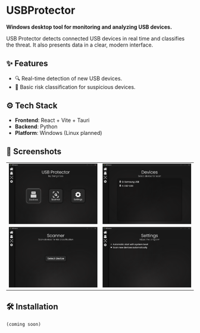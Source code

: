 # USBProtector

**Windows desktop tool for monitoring and analyzing USB devices.**

USB Protector detects connected USB devices in real time and classifies the threat. It also presents data in a clear, modern interface.

## ✨ Features

- 🔍 Real-time detection of new USB devices.
- 🎯 Basic risk classification for suspicious devices.

## ⚙️ Tech Stack

- **Frontend**: React + Vite + Tauri
- **Backend**: Python
- **Platform**: Windows (Linux planned)

## 📸 Screenshots

<div align="center">
  <table>
    <tr>
      <td><img src="screenshots/home.png" width="300"/></td>
      <td><img src="screenshots/devices.png" width="300"/></td>
    </tr>
    <tr>
      <td><img src="screenshots/scanner.png" width="300"/></td>
      <td><img src="screenshots/settings.png" width="300"/></td>
    </tr>
  </table>
</div>

## 🛠️ Installation

```
(coming soon)
```